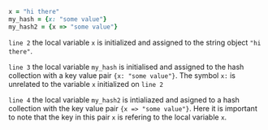 ```ruby
x = "hi there"
my_hash = {x: "some value"}
my_hash2 = {x => "some value"}
```

`line 2` the local variable `x` is initialized and assigned to the string object `"hi there"`. 

`line 3` the local variable `my_hash` is initialised and assigned to the hash collection with a key value pair `{x: "some value"}`. The symbol `x:` is unrelated to the variable `x` initialized on `line 2`

`line 4` the local variable `my_hash2` is intialiazed and asigned to a hash collection with the key value pair `{x => "some value"}`. Here it is important to note that the key in this pair `x` is refering to the local variable `x`.

